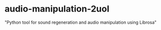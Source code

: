 # audio-manipulation-2uol
"Python tool for sound regeneration and audio manipulation using Librosa"
